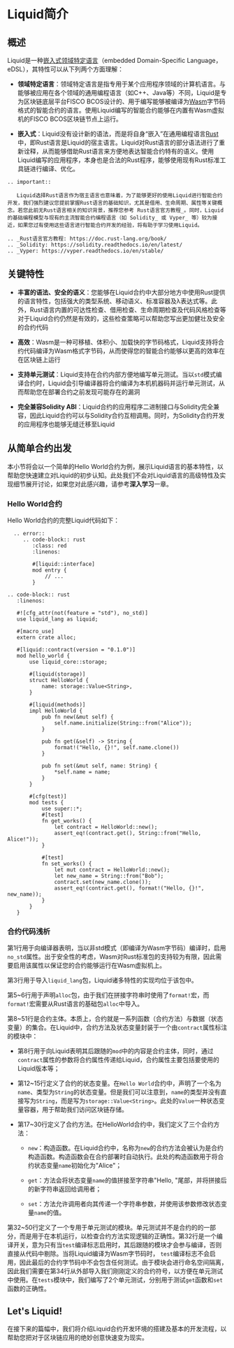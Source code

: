 # Liquid简介

## 概述

Liquid是一种[嵌入式领域特定语言](http://wiki.haskell.org/Embedded_domain_specific_language)（embedded Domain-Specific Language，eDSL），其特性可以从下列两个方面理解：

- **领域特定语言**：领域特定语言是指专用于某个应用程序领域的计算机语言。与能够被应用在各个领域的通用编程语言（如C++、Java等）不同，Liquid是专为区块链底层平台FISCO BCOS设计的、用于编写能够被编译为[Wasm](https://webassembly.org/)字节码格式的智能合约的语言。使用Liquid编写的智能合约能够在内置有Wasm虚拟机的FISCO BCOS区块链节点上运行。

- **嵌入式**：Liquid没有设计新的语法，而是将自身“嵌入”在通用编程语言[Rust](https://www.rust-lang.org/)中，即Rust语言是Liquid的宿主语言。Liquid对Rust语言的部分语法进行了重新诠释，从而能够借助Rust语言来方便地表达智能合约特有的语义。使用Liquid编写的应用程序，本身也是合法的Rust程序，能够使用现有Rust标准工具链进行编译、优化。

```eval_rst
.. important::

   Liquid选择Rust语言作为宿主语言也意味着，为了能够更好的使用Liquid进行智能合约开发，我们强烈建议您提前掌握Rust语言的基础知识，尤其是借用、生命周期、属性等关键概念。若您此前无Rust语言相关的知识背景，推荐您参考 Rust语言官方教程_。同时，Liquid的基础编程模型与现有的主流智能合约编程语言（如 Solidity_ 或 Vyper_ 等）较为接近，如果您过有使用这些语言进行智能合约开发的经验，将有助于学习使用Liquid。

.. _Rust语言官方教程: https://doc.rust-lang.org/book/
.. _Solidity: https://solidity.readthedocs.io/en/latest/
.. _Vyper: https://vyper.readthedocs.io/en/stable/
```

## 关键特性

- **丰富的语法、安全的语义**：您能够在Liquid合约中大部分地方中使用Rust提供的语言特性，包括强大的类型系统、移动语义、标准容器及λ表达式等。此外，Rust语言内置的可达性检查、借用检查、生命周期检查及代码风格检查等对于Liquid合约仍然是有效的，这些检查策略可以帮助您写出更加健壮及安全的合约代码

- **高效**：Wasm是一种可移植、体积小、加载快的字节码格式，Liquid支持将合约代码编译为Wasm格式字节码，从而使得您的智能合约能够以更高的效率在在区块链上运行

- **支持单元测试**：Liquid支持在合约内部方便地编写单元测试。当以`std`模式编译合约时，Liquid会引导编译器将合约编译为本机机器码并运行单元测试，从而帮助您在部署合约之前发现可能存在的漏洞

- **完全兼容Solidity ABI**：Liquid合约的应用程序二进制接口与Solidity完全兼容，因此Liquid合约可以与Solidity合约互相调用。同时，为Solidity合约开发的应用程序也能够无缝迁移至Liquid

## 从简单合约出发

本小节将会以一个简单的Hello World合约为例，展示Liquid语言的基本特性，以帮助您快速建立对Liquid的初步认知。此处我们不会对Liquid语言的高级特性及实现细节展开讨论，如果您对此感兴趣，请参考**深入学习**一章。

### Hello World合约

Hello World合约的完整Liquid代码如下：

```eval_rst
  .. error::
     .. code-block:: rust
        :class: red
        :linenos:

        #[liquid::interface]
        mod entry {
            // ...
        }
```

```eval_rst
.. code-block:: rust
   :linenos:

   #![cfg_attr(not(feature = "std"), no_std)]
   use liquid_lang as liquid;

   #[macro_use]
   extern crate alloc;

   #[liquid::contract(version = "0.1.0")]
   mod hello_world {
       use liquid_core::storage;

       #[liquid(storage)]
       struct HelloWorld {
           name: storage::Value<String>,
       }

       #[liquid(methods)]
       impl HelloWorld {
           pub fn new(&mut self) {
               self.name.initialize(String::from("Alice"));
           }

           pub fn get(&self) -> String {
               format!("Hello, {}!", self.name.clone())
           }

           pub fn set(&mut self, name: String) {
               *self.name = name;
           }
       }

       #[cfg(test)]
       mod tests {
           use super::*;
           #[test]
           fn get_works() {
               let contract = HelloWorld::new();
               assert_eq!(contract.get(), String::from("Hello, Alice!"));
           }

           #[test]
           fn set_works() {
               let mut contract = HelloWorld::new();
               let new_name = String::from("Bob");
               contract.set(new_name.clone());
               assert_eq!(contract.get(), format!("Hello, {}!", new_name));
           }
       }
   }
```

### 合约代码浅析

第1行用于向编译器表明，当以非std模式（即编译为Wasm字节码）编译时，启用`no_std`属性。出于安全性的考虑，Wasm对Rust标准包的支持较为有限，因此需要启用该属性以保证您的合约能够运行在Wasm虚拟机上。

第3行用于导入`liquid_lang`包，Liquid诸多特性的实现均位于该包中。

第5~6行用于声明`alloc`包，由于我们在拼接字符串时使用了`format!`宏，而`format!`宏需要从Rust语言的基础包`alloc`中导入。

第8~51行是合约主体。本质上，合约就是一系列函数（合约方法）与数据（状态变量）的集合。在Liquid中，合约方法及状态变量封装于一个由`contract`属性标注的模块中：

- 第8行用于向Liquid表明其后跟随的`mod`中的内容是合约主体，同时，通过`contract`属性的参数将合约属性传递给Liquid，合约属性主要包括要使用的Liquid版本等；

- 第12~15行定义了合约的状态变量。在`Hello World`合约中，声明了一个名为`name`、类型为`String`的状态变量。但是我们可以注意到，`name`的类型并没有直接写为`String`，而是写为`storage::Value<String>`。此处的`Value`一种状态变量容器，用于帮助我们访问区块链存储。

- 第17~30行定义了合约方法。在HelloWorld合约中，我们定义了三个合约方法：
  - `new`：构造函数。在Liquid合约中，名称为`new`的合约方法会被认为是合约构造函数。构造函数会在合约部署时自动执行。此处的构造函数用于将合约状态变量`name`初始化为"Alice"；

  - `get`：方法会将状态变量`name`的值拼接至字符串"Hello, "尾部，并将拼接后的新字符串返回给调用者；
  
  - `set`：方法允许调用者向其传递一个字符串参数，并使用该参数修改状态变量`name`的值。

第32~50行定义了一个专用于单元测试的模块。单元测试并不是合约的的一部分，而是用于在本机运行，以检查合约方法实现逻辑的正确性。第32行是一个编译开关，意为只有当`test`编译标志启用时，其后跟随的模块才会参与编译，否则直接从代码中剔除。当将Liquid编译为Wasm字节码时， `test`编译标志不会启用，因此最后的合约字节码中不会包含任何测试。由于模块会进行命名空间隔离，因此我们需要在第34行从外部导入我们刚刚定义的合约符号，以方便在单元测试中使用。在`tests`模块中，我们编写了2个单元测试，分别用于测试`get`函数和`set`函数的正确性。

## Let's Liquid!

在接下来的篇幅中，我们将介绍Liquid合约开发环境的搭建及基本的开发流程，以帮助您把对于区块链应用的绝妙创意快速变为现实。
